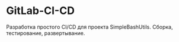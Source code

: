 # GitLab-CI-CD
Разработка простого CI/CD для проекта SimpleBashUtils. Сборка, тестирование, развертывание.
